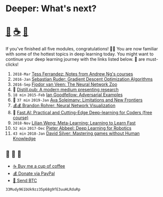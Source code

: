 # Deeper: What's next?
# [🐳][x2] [☕️][x0] [🧧][x1]

If you've finished all five modules, congratulations! 🎉🎉 You are now familiar
with some of the hottest topics in deep learning today. You might want to continue
your deep learning journey with the links listed below. 🚀 are must-clicks!

1. `2018-Mar` [Tess Ferrandez: Notes from Andrew Ng's courses][r0]
2. `2016-Jan` [Sebastian Ruder: Gradient Descent Optimization Algorithms][r6]
3. `2016-Sep` [Fjodor van Veen: The Neural Network Zoo][r5]
4. 🚀 [Distill.pub: A modern medium presenting research][r3]
5. `18 min` `2015-Feb` [Ian Goodfellow: Adversarial Examples][r1]
6. 🚀 `37 min` `2019-Jan` [Ava Soleimany: Limitations and New Frontiers][v3]
7. [💰💰 Brandon Rohrer: Neural Network Visualization][v1]
8. 🚀 [Fast.AI: Practical and Cutting-Edge Deep-learning for Coders (free course)][v2]
9. `2018-Nov` [Lilian Weng: Meta-Learning: Learning to Learn Fast][r4]
10. `52 min` `2017-Dec` [Pieter Abbeel: Deep Learning for Robotics][r7]
11. `43 min` `2018-Jan` [David Silver: Mastering games without Human Knowledge][r8]

## 🐳 🐳 🐳
- [☕️ Buy me a cup of coffee][x0]
- [💰 Donate via PayPal][x1]
- [💙 Send BTC][x2]

```
33Mudy961bUk9zz35p68g9fE3uuHLRduRp
```

[x0]: https://ko-fi.com/minimithi "Buy me a cup of coffee!"
[x1]: https://paypal.me/minimithi "Donate with PayPal"
[x2]: #-- "33Mudy961bUk9zz35p68g9fE3uuHLRduRp"

[r0]: https://www.slideshare.net/TessFerrandez/notes-from-coursera-deep-learning-courses-by-andrew-ng
[r1]: https://www.youtube.com/watch?v=Pq4A2mPCB0Y
[r2]: https://spinningup.openai.com/en/latest/
[r3]: https://distill.pub/
[r4]: https://lilianweng.github.io/lil-log/2018/11/30/meta-learning.html
[r5]: http://www.asimovinstitute.org/neural-network-zoo/
[r6]: http://ruder.io/optimizing-gradient-descent/
[r7]: https://www.youtube.com/watch?v=TyOooJC_bLY
[r8]: https://www.youtube.com/watch?v=Wujy7OzvdJk

[v1]: https://end-to-end-machine-learning.teachable.com/p/neural-network-visualization
[v2]: https://www.fast.ai/
[v3]: https://www.youtube.com/watch?v=INja7C5_vqk

